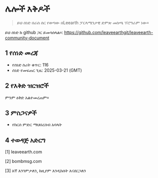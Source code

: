 # ሌሎች እቅዶች

>ይህ ሰነድ በራስ ሰር የወጣው በLeearth ፓርላሜንታዊ ድምጽ መስጫ ፕሮግራም ነው።

ይህ ሰነድ ከ github ጋር ይመሳሰላል።: https://github.com/leaveearthgit/leaveearth-community-document

## 1 የሰነድ መረጃ

- የሰነድ ስሪት ቁጥር: 116
- ሰነድ የመፍጠር ጊዜ: 2025-03-21 (GMT)

## 2 የእቅድ ዝርዝሮች

ምንም ዕቅድ አልተመረጠም።

## 3 ምስጋናዎች
* የከርሰ ምድር ማህበረሰብ አባላት

## 4 ተወዳጅ አድርግ
[1] leaveearth.com

[2] bombmsg.com

[3] እኛ እንገምታለን, ከዚያም እንዲከሰት እናደርጋለን
